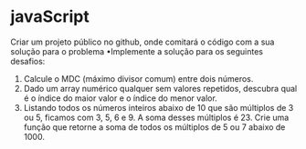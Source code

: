 # javaScript
Criar um projeto público no github, onde comitará o código com a sua solução para o problema 
•Implemente a solução para os seguintes desafios: 
1. Calcule o MDC (máximo divisor comum) entre dois números. 
2. Dado um array numérico qualquer sem valores repetidos, descubra qual é o índice do maior valor e o índice do menor valor. 
3. Listando todos os números inteiros abaixo de 10 que são múltiplos de 3 ou 5, ficamos com 3, 5, 6 e 9. A soma desses múltiplos é 23. 
Crie uma função que retorne a soma de todos os múltiplos de 5 ou 7 abaixo de 1000.
